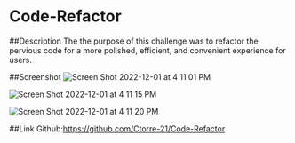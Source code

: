 # Code-Refactor

##Description
The the purpose of this challenge was to refactor the pervious code for a more polished, efficient, and convenient experience for users.

##Screenshot
![Screen Shot 2022-12-01 at 4 11 01 PM](https://user-images.githubusercontent.com/106834675/205160442-aa065528-ac6e-4ee3-aa90-84b0644b5375.png)

![Screen Shot 2022-12-01 at 4 11 15 PM](https://user-images.githubusercontent.com/106834675/205160619-9cc2c2e8-969d-49ee-b3c9-f78fb0a0404e.png)

![Screen Shot 2022-12-01 at 4 11 20 PM](https://user-images.githubusercontent.com/106834675/205160631-ad44883e-5dea-492e-82ad-64dce627d574.png)

##Link
Github:https://github.com/Ctorre-21/Code-Refactor



